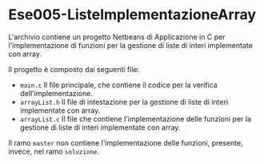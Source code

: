 # Ese005-ListeImplementazioneArray

L'archivio contiene un progetto Netbeans di Applicazione in C per l'implementazione di funzioni per la gestione di liste di interi implementate con array.

Il progetto è composto dai seguenti file:
* `main.c` Il file principale, che contiene il codice per la verifica dell'implementazione.
* `arrayList.h` Il file di intestazione per la gestione di liste di interi implementate con array.
* `arrayList.c` Il file che contiene l'implementazione delle funzioni per la gestione di liste di interi implementate con array.

Il ramo `master` non contiene l'implementazione delle funzioni, presente, invece, nel ramo `soluzione`.
